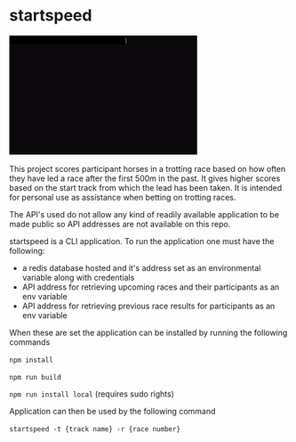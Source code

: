 # startspeed

![showcase](https://raw.githubusercontent.com/ConstantKrieg/startspeed/master/startspeed.gif)


This project scores participant horses in a trotting race based on how often they have led a race after the first 500m in the past. It gives higher scores based on the start track from which the lead has been taken. It is intended for personal use as assistance when betting on trotting races.

The API's used do not allow any kind of readily available application to be made public so API addresses are not available on this repo. 

startspeed is a CLI application. To run the application one must have the following:
- a redis database hosted and it's address set as an environmental variable along with credentials
- API address for retrieving upcoming races and their participants as an env variable
- API address for retrieving previous race results for participants as an env variable

When these are set the application can be installed by running the following commands

`npm install`

`npm run build`

`npm run install local` (requires sudo rights)

Application can then be used by the following command
 
 `startspeed -t {track name} -r {race number}`